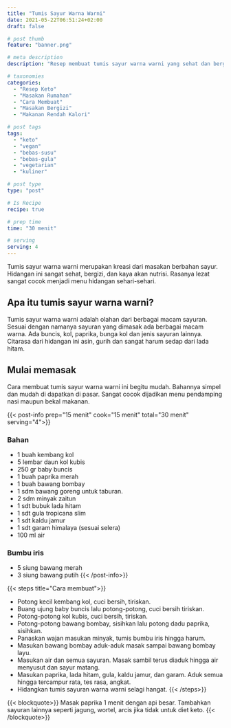 ```yaml
---
title: "Tumis Sayur Warna Warni"
date: 2021-05-22T06:51:24+02:00
draft: false

# post thumb
feature: "banner.png"

# meta description
description: "Resep membuat tumis sayur warna warni yang sehat dan bergizi. Penampilannya cantik dan rasanya sangat menggugah selera. Pelajari selengkapnya cara membuatnya disini."

# taxonomies
categories:
  - "Resep Keto"
  - "Masakan Rumahan"
  - "Cara Membuat"
  - "Masakan Bergizi"
  - "Makanan Rendah Kalori"

# post tags
tags:
  - "keto"
  - "vegan"
  - "bebas-susu"
  - "bebas-gula"
  - "vegetarian"
  - "kuliner"

# post type
type: "post"

# Is Recipe
recipe: true

# prep time
time: "30 menit"

# serving
serving: 4
---
```

Tumis sayur warna warni merupakan kreasi dari masakan berbahan sayur. Hidangan ini sangat sehat, bergizi, dan kaya akan nutrisi. Rasanya lezat sangat cocok menjadi menu hidangan sehari-sehari.

## Apa itu tumis sayur warna warni?

Tumis sayur warna warni adalah olahan dari berbagai macam sayuran. Sesuai dengan namanya sayuran yang dimasak ada berbagai macam warna. Ada buncis, kol, paprika, bunga kol dan jenis sayuran lainnya. Citarasa dari hidangan ini asin, gurih dan sangat harum sedap dari lada hitam.

## Mulai memasak

Cara membuat tumis sayur warna warni ini begitu mudah. Bahannya simpel dan mudah di dapatkan di pasar. Sangat cocok dijadikan menu pendamping nasi maupun bekal makanan.

{{< post-info prep="15 menit" cook="15 menit" total="30 menit" serving="4">}}

### Bahan

-   1 buah kembang kol
-   5 lembar daun kol kubis
-   250 gr baby buncis
-   1 buah paprika merah
-   1 buah bawang bombay
-   1 sdm bawang goreng untuk taburan.
-   2 sdm minyak zaitun
-   1 sdt bubuk lada hitam
-   1 sdt gula tropicana slim
-   1 sdt kaldu jamur
-   1 sdt garam himalaya (sesuai selera)
-   100 ml air

### Bumbu iris

-   5 siung bawang merah
-   3 siung bawang putih
{{< /post-info>}}

{{< steps title="Cara membuat">}}
-   Potong kecil kembang kol, cuci bersih, tiriskan.
-   Buang ujung baby buncis lalu potong-potong, cuci bersih tiriskan.
-   Potong-potong kol kubis, cuci bersih, tiriskan.
-   Potong-potong bawang bombay, sisihkan lalu potong dadu paprika, sisihkan.
-   Panaskan wajan masukan minyak, tumis bumbu iris hingga harum.
-   Masukan bawang bombay aduk-aduk masak sampai bawang bombay layu.
-   Masukan air dan semua sayuran. Masak sambil terus diaduk hingga air menyusut dan sayur matang.
-   Masukan paprika, lada hitam, gula, kaldu jamur, dan garam. Aduk semua hingga tercampur rata, tes rasa, angkat.
-   Hidangkan tumis sayuran warna warni selagi hangat.
{{< /steps>}}

{{< blockquote>}}
Masak paprika 1 menit dengan api besar. Tambahkan sayuran lainnya seperti jagung, wortel, arcis jika tidak untuk diet keto.
{{< /blockquote>}}